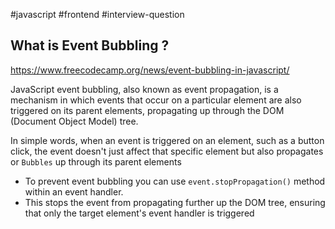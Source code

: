 #javascript 
#frontend 
#interview-question 

## What is Event Bubbling ?

https://www.freecodecamp.org/news/event-bubbling-in-javascript/

JavaScript event bubbling, also known as event propagation, is a mechanism in which events that occur on a particular element are also triggered on its parent elements, propagating up through the DOM (Document Object Model) tree.

In simple words, when an event is triggered on an element, such as a button click, the event doesn't just affect that specific element but also propagates or `Bubbles` up through its parent elements

- To prevent event bubbling you can use `event.stopPropagation()` method within an event handler.
- This stops the event from propagating further up the DOM tree, ensuring that only the target element's event handler is triggered